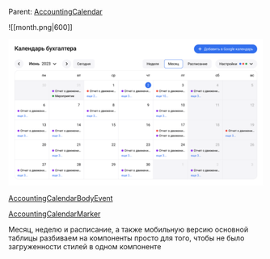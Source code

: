 Parent: [AccountingCalendar](../AccountingCalendar.md)

![[month.png|600]]

<img src="../../assets/calendar.png" width="600">

[AccountingCalendarBodyEvent](Event.md)

[AccountingCalendarMarker](../Marker.md)

Месяц, неделю и расписание, a также мобильную версию основной таблицы разбиваем на компоненты просто для того, чтобы не было загруженности стилей в одном компоненте